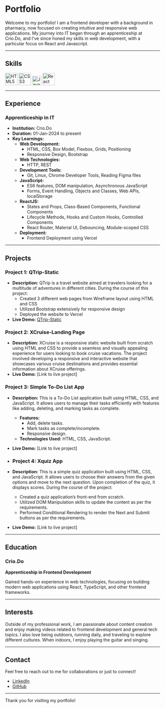 # Portfolio

Welcome to my portfolio! I am a frontend developer with a background in pharmacy, now focused on creating intuitive and responsive web applications. My journey into IT began through an apprenticeship at Crio.Do, and I've since honed my skills in web development, with a particular focus on React and Javascript.

---

## Skills

<p align='left'>
  <img src="https://upload.wikimedia.org/wikipedia/commons/thumb/6/61/HTML5_logo_and_wordmark.svg/2048px-HTML5_logo_and_wordmark.svg.png" alt="HTML5" width="40" height="40">
  <img src='https://upload.wikimedia.org/wikipedia/commons/thumb/d/d5/CSS3_logo_and_wordmark.svg/1200px-CSS3_logo_and_wordmark.svg.png' alt="CSS3" width="40" height="40">
  <img src='https://upload.wikimedia.org/wikipedia/commons/6/6a/JavaScript-logo.png' height='30' width='auto' alt="JavaScript">
  <img src="https://upload.wikimedia.org/wikipedia/commons/thumb/a/a7/React-icon.svg/1280px-React-icon.svg.png" alt="React" width="auto" height="40"/> 
</p>

---

## Experience


### Apprenticeship in IT
- **Institution:** Crio.Do
- **Duration:** 01-Jan-2024 to present
- **Key Learnings:**
  - **Web Development:**
    - HTML, CSS, Box Model, Flexbox, Grids, Positioning
    - Responsive Design, Bootstrap
  - **Web Technologies:**
    - HTTP, REST
  - **Development Tools:**
    - Git, Linux, Chrome Developer Tools, Reading Figma files
  - **JavaScript:**
    - ES6 features, DOM manipulation, Asynchronous JavaScript
    - Forms, Event Handling, Objects and Classes, Web APIs, localStorage
  - **ReactJS:**
    - States and Props, Class-Based Components, Functional Components
    - Lifecycle Methods, Hooks and Custom Hooks, Controlled Components
    - React Router, Material UI, Debouncing, Module-scoped CSS
  - **Deployment:**
    - Frontend Deployment using Vercel

---

## Projects

### Project 1: QTrip-Static
- **Description:** QTrip is a travel website aimed at travelers looking for a multitude of adventures in different cities. During the course of this project:
  - Created 3 different web pages from Wireframe layout using HTML and CSS
  - Utilized Bootstrap extensively for responsive design
  - Deployed the website to Vercel
- **Live Demo:** [QTrip-Static](https://qtrip-static-abdfvezzu-pranita-rajputs-projects.vercel.app) 

### Project 2: XCruise-Landing Page
- **Description:** XCruise is a responsive static website built from scratch using HTML and CSS to provide a seamless and visually appealing experience for users looking to book cruise vacations. The project involved developing a responsive and interactive website that showcases various cruise destinations and provides essential information about XCruise offerings.
- **Live Demo:** [Link to live project]

### Project 3: Simple To-Do List App
- **Description:** This is a To-Do List application built using HTML, CSS, and JavaScript. It allows users to manage their tasks efficiently with features like adding, deleting, and marking tasks as complete.
  - **Features:**
    - Add, delete tasks.
    - Mark tasks as complete/incomplete.
    - Responsive design.
  - **Technologies Used:** HTML, CSS, JavaScript.
- **Live Demo:** [Link to live project]

- ### Project 4: Xquiz App
- **Description:** This is a simple quiz application built using HTML, CSS, and JavaScript. It allows users to choose their answers from the given options and move to the next question. Upon completion of the quiz, it displays scores. During the course of the project:
  - Created a quiz application’s front-end from scratch.
  - Utilized DOM Manipulation skills to update the content as per the requirements.
  - Performed Conditional Rendering to render the Next and Submit buttons as per the requirements.
- **Live Demo:** [Link to live project] 

---

## Education

### Crio.Do
**Apprenticeship in Frontend Development**

Gained hands-on experience in web technologies, focusing on building modern web applications using React, TypeScript, and other frontend frameworks.

---

## Interests

Outside of my professional work, I am passionate about content creation and enjoy making videos related to frontend development and general tech topics. I also love being outdoors, running daily, and traveling to explore different cultures. When indoors, I enjoy playing the guitar and singing.

---

## Contact

Feel free to reach out to me for collaborations or just to connect!

- [LinkedIn](https://www.linkedin.com/)
- [GitHub](https://github.com/)

---

Thank you for visiting my portfolio!


